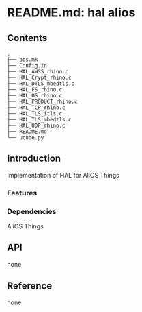 # README.md: hal alios

## Contents

```shell
.
├── aos.mk
├── Config.in
├── HAL_AWSS_rhino.c
├── HAL_Crypt_rhino.c
├── HAL_DTLS_mbedtls.c
├── HAL_FS_rhino.c
├── HAL_OS_rhino.c
├── HAL_PRODUCT_rhino.c
├── HAL_TCP_rhino.c
├── HAL_TLS_itls.c
├── HAL_TLS_mbedtls.c
├── HAL_UDP_rhino.c
├── README.md
└── ucube.py

```

## Introduction
Implementation of HAL for AliOS Things


### Features



### Dependencies
AliOS Things

## API
none
## Reference
none


